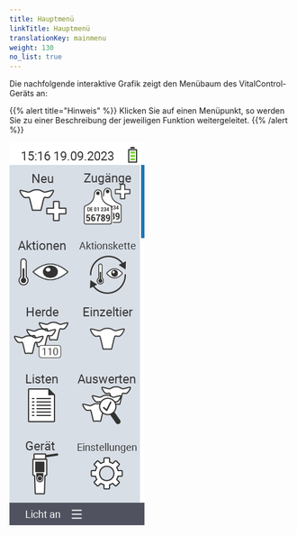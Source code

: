 ```yaml
---
title: Hauptmenü
linkTitle: Hauptmenü
translationKey: mainmenu
weight: 130
no_list: true
---
```

Die nachfolgende interaktive Grafik zeigt den Menübaum des VitalControl-Geräts an:

{{% alert title="Hinweis" %}}
Klicken Sie auf einen Menüpunkt, so werden Sie zu einer Beschreibung der jeweiligen Funktion weitergeleitet.
{{% /alert %}}

<img src="bilder/hauptmenue.png/" alt="VitalControl Hauptmenü" title="Hauptmenü" usemap="#workmap"> 

<map name="workmap">
  <area shape="rect" coords="0,40,116,160" alt="Neu" title="Neue Tiere anlegen&#10;Mausklick: zur Dokumentation" href="/docs/neu/">
  <area shape="rect" coords="0,160,116,280" alt="Aktionen" title="Aktionen am Tier&#10;Mausklick: zur Dokumentation" href="/docs/aktionen/">
  <area shape="rect" coords="0,280,116,400" alt="Herde" title="Herdenmenü&#10;Mausklick: zur Dokumentation" href="/docs/herde/">
  <area shape="rect" coords="0,400,116,520" alt="Listen" title="Tierlisten&#10;Mausklick: zur Dokumentation" href="/docs/listen/">
  <area shape="rect" coords="0,520,116,640" alt="Gerät" title="Gerät&#10;Mausklick: zur Dokumentation" href="/docs/geraet/">

  <area shape="rect" coords="116,40,232,160" alt="Zugänge" title="Zugänge von Tieren&#10;Mausklick: zur Dokumentation" href="/docs/zugaenge/">
  <area shape="rect" coords="116,160,232,280" alt="Aktionskette" title="Aktionskette&#10;Mausklick: zur Dokumentation" href="/docs/aktionskette/">
  <area shape="rect" coords="116,280,232,400" alt="Einzeltier" title="Einzeltier&#10;Mausklick: zur Dokumentation" href="/docs/einzeltier/">
  <area shape="rect" coords="116,400,232,520" alt="Auswerten" title="Auswerten&#10;Mausklick: zur Dokumentation" href="/docs/auswertung/">
  <area shape="rect" coords="116,400,232,640" alt="Einstellungen" title="Einstellungen&#10;Mausklick: zur Dokumentation" href="/docs/einstellungen/">
</map>
